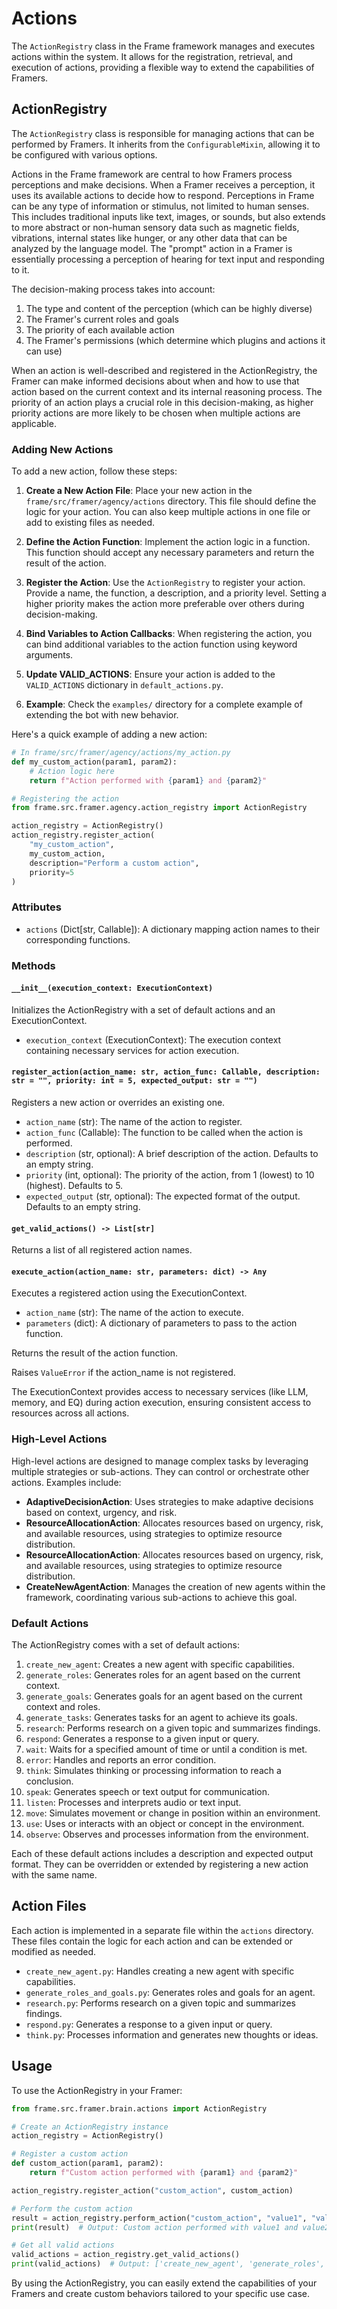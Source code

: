 # Actions

The `ActionRegistry` class in the Frame framework manages and executes actions within the system. It allows for the registration, retrieval, and execution of actions, providing a flexible way to extend the capabilities of Framers.

## ActionRegistry

The `ActionRegistry` class is responsible for managing actions that can be performed by Framers. It inherits from the `ConfigurableMixin`, allowing it to be configured with various options.

Actions in the Frame framework are central to how Framers process perceptions and make decisions. When a Framer receives a perception, it uses its available actions to decide how to respond. Perceptions in Frame can be any type of information or stimulus, not limited to human senses. This includes traditional inputs like text, images, or sounds, but also extends to more abstract or non-human sensory data such as magnetic fields, vibrations, internal states like hunger, or any other data that can be analyzed by the language model. The "prompt" action in a Framer is essentially processing a perception of hearing for text input and responding to it.

The decision-making process takes into account:

1. The type and content of the perception (which can be highly diverse)
2. The Framer's current roles and goals
3. The priority of each available action
4. The Framer's permissions (which determine which plugins and actions it can use)

When an action is well-described and registered in the ActionRegistry, the Framer can make informed decisions about when and how to use that action based on the current context and its internal reasoning process. The priority of an action plays a crucial role in this decision-making, as higher priority actions are more likely to be chosen when multiple actions are applicable.

### Adding New Actions

To add a new action, follow these steps:

1. **Create a New Action File**: Place your new action in the `frame/src/framer/agency/actions` directory. This file should define the logic for your action. You can also keep multiple actions in one file or add to existing files as needed.

2. **Define the Action Function**: Implement the action logic in a function. This function should accept any necessary parameters and return the result of the action.

3. **Register the Action**: Use the `ActionRegistry` to register your action. Provide a name, the function, a description, and a priority level. Setting a higher priority makes the action more preferable over others during decision-making.

4. **Bind Variables to Action Callbacks**: When registering the action, you can bind additional variables to the action function using keyword arguments.

5. **Update VALID_ACTIONS**: Ensure your action is added to the `VALID_ACTIONS` dictionary in `default_actions.py`.

6. **Example**: Check the `examples/` directory for a complete example of extending the bot with new behavior.

Here's a quick example of adding a new action:

```python
# In frame/src/framer/agency/actions/my_action.py
def my_custom_action(param1, param2):
    # Action logic here
    return f"Action performed with {param1} and {param2}"

# Registering the action
from frame.src.framer.agency.action_registry import ActionRegistry

action_registry = ActionRegistry()
action_registry.register_action(
    "my_custom_action",
    my_custom_action,
    description="Perform a custom action",
    priority=5
)
```

### Attributes

- `actions` (Dict[str, Callable]): A dictionary mapping action names to their corresponding functions.

### Methods

#### `__init__(execution_context: ExecutionContext)`

Initializes the ActionRegistry with a set of default actions and an ExecutionContext.

- `execution_context` (ExecutionContext): The execution context containing necessary services for action execution.

#### `register_action(action_name: str, action_func: Callable, description: str = "", priority: int = 5, expected_output: str = "")`

Registers a new action or overrides an existing one.

- `action_name` (str): The name of the action to register.
- `action_func` (Callable): The function to be called when the action is performed.
- `description` (str, optional): A brief description of the action. Defaults to an empty string.
- `priority` (int, optional): The priority of the action, from 1 (lowest) to 10 (highest). Defaults to 5.
- `expected_output` (str, optional): The expected format of the output. Defaults to an empty string.

#### `get_valid_actions() -> List[str]`

Returns a list of all registered action names.

#### `execute_action(action_name: str, parameters: dict) -> Any`

Executes a registered action using the ExecutionContext.

- `action_name` (str): The name of the action to execute.
- `parameters` (dict): A dictionary of parameters to pass to the action function.

Returns the result of the action function.

Raises `ValueError` if the action_name is not registered.

The ExecutionContext provides access to necessary services (like LLM, memory, and EQ) during action execution, ensuring consistent access to resources across all actions.

### High-Level Actions

High-level actions are designed to manage complex tasks by leveraging multiple strategies or sub-actions. They can control or orchestrate other actions. Examples include:

- **AdaptiveDecisionAction**: Uses strategies to make adaptive decisions based on context, urgency, and risk.
- **ResourceAllocationAction**: Allocates resources based on urgency, risk, and available resources, using strategies to optimize resource distribution.
- **ResourceAllocationAction**: Allocates resources based on urgency, risk, and available resources, using strategies to optimize resource distribution.
- **CreateNewAgentAction**: Manages the creation of new agents within the framework, coordinating various sub-actions to achieve this goal.

### Default Actions

The ActionRegistry comes with a set of default actions:

1. `create_new_agent`: Creates a new agent with specific capabilities.
2. `generate_roles`: Generates roles for an agent based on the current context.
3. `generate_goals`: Generates goals for an agent based on the current context and roles.
4. `generate_tasks`: Generates tasks for an agent to achieve its goals.
5. `research`: Performs research on a given topic and summarizes findings.
6. `respond`: Generates a response to a given input or query.
7. `wait`: Waits for a specified amount of time or until a condition is met.
8. `error`: Handles and reports an error condition.
9. `think`: Simulates thinking or processing information to reach a conclusion.
10. `speak`: Generates speech or text output for communication.
11. `listen`: Processes and interprets audio or text input.
12. `move`: Simulates movement or change in position within an environment.
13. `use`: Uses or interacts with an object or concept in the environment.
14. `observe`: Observes and processes information from the environment.

Each of these default actions includes a description and expected output format. They can be overridden or extended by registering a new action with the same name.

## Action Files

Each action is implemented in a separate file within the `actions` directory. These files contain the logic for each action and can be extended or modified as needed.

- `create_new_agent.py`: Handles creating a new agent with specific capabilities.
- `generate_roles_and_goals.py`: Generates roles and goals for an agent.
- `research.py`: Performs research on a given topic and summarizes findings.
- `respond.py`: Generates a response to a given input or query.
- `think.py`: Processes information and generates new thoughts or ideas.

## Usage

To use the ActionRegistry in your Framer:

```python
from frame.src.framer.brain.actions import ActionRegistry

# Create an ActionRegistry instance
action_registry = ActionRegistry()

# Register a custom action
def custom_action(param1, param2):
    return f"Custom action performed with {param1} and {param2}"

action_registry.register_action("custom_action", custom_action)

# Perform the custom action
result = action_registry.perform_action("custom_action", "value1", "value2")
print(result)  # Output: Custom action performed with value1 and value2

# Get all valid actions
valid_actions = action_registry.get_valid_actions()
print(valid_actions)  # Output: ['create_new_agent', 'generate_roles', ..., 'custom_action']
```

By using the ActionRegistry, you can easily extend the capabilities of your Framers and create custom behaviors tailored to your specific use case.
